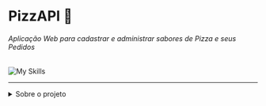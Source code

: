 
  # PizzAPI 🍕
  ###### Aplicação Web para cadastrar e administrar sabores de Pizza e seus Pedidos
  ![My Skills](https://skillicons.dev/icons?i=html,css,ts,react,nodejs,express,mongodb)

---

<details>
  <summary>Sobre o projeto</summary>
  
  * Interface web com HTML, CSS, JS, TS e REACT.JS
  * Uma WEB API REST, feita com Node.js e Express.js com Typescript
  * Testes E2E com cypress
  * Um banco de dados Mongodb para permanencia de dados
  * Cadastre e administre Sabores de Pizzas e Pedidos
    
</details>
